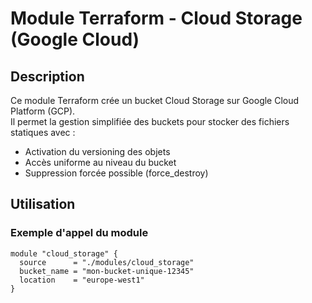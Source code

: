 # Module Terraform - Cloud Storage (Google Cloud)

## Description
Ce module Terraform crée un bucket Cloud Storage sur Google Cloud Platform (GCP).  
Il permet la gestion simplifiée des buckets pour stocker des fichiers statiques avec :  
- Activation du versioning des objets  
- Accès uniforme au niveau du bucket  
- Suppression forcée possible (force_destroy)

## Utilisation

### Exemple d'appel du module

```hcl
module "cloud_storage" {
  source      = "./modules/cloud_storage"
  bucket_name = "mon-bucket-unique-12345"
  location    = "europe-west1"
}
